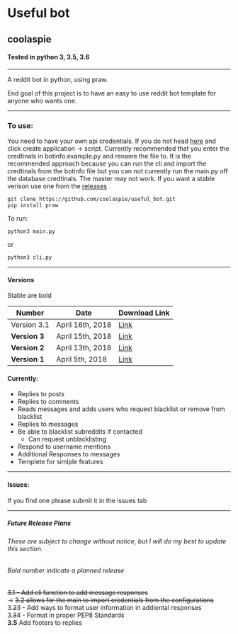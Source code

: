 # Useful bot
## coolaspie

#### Tested in python 3, 3.5, 3.6
---
A reddit bot in python, using praw.  

End goal of this project is to have an easy to use reddit bot template for anyone who wants one.

----------------------------------------------------------------------


### To use:
You need to have your own api credentials. If you do not head [here](https://www.reddit.com/prefs/apps "reddit apps") and click create application -> script.
Currently recommended that you enter the credtinals in botinfo.example.py and rename the file to. It is the recommended approach because you can run the cli and import the credtinals from the botinfo file but you can not currently run the main.py off the database credtinals.
The master may not work. If you want a stable verison use one from the [releases](https://github.com/coolaspie/useful_bot/releases "useful bot releases")   
``` 
git clone https://github.com/coolaspie/useful_bot.git  
pip install praw 
```

To run:  
```    
python3 main.py
```
or
```
python3 cli.py
```
---
#### Versions
Stable are bold  


Number | Date | Download Link
---|---|---
Version 3.1 | April 16th, 2018 | [Link](https://github.com/coolaspie/useful_bot/tree/45b69f630b1edd89bbb803c6ce5d699a0dbbbb3a)
**Version 3** | April 15th, 2018 | [Link](https://github.com/coolaspie/useful_bot/releases/download/V3/useful_bot-master.zip)
**Version 2** | April 13th, 2018 | [Link](https://github.com/coolaspie/useful_bot/releases/download/v2.0/useful_bot.zip)
**Version 1** | April 5th, 2018 | [Link](https://github.com/coolaspie/useful_bot/releases/tag/v1.0)


#### Currently:
* Replies to posts
* Replies to comments
* Reads messages and adds users who request blacklist or remove from blacklist
* Replies to messages
* Be able to blacklist subreddits if contacted
  * Can request unblacklisting
*  Respond to username mentions
* Additional Responses to messages
* Templete for simlple features

---

#### Issues:

If you find one please submit it in the issues tab

---


##### Future Release Plans
###### These are subject to change without notice, but I will do my best to update this section.
###### Bold number indicate a planned release 
  ~~3.1 - Add cli function to add message responses~~  
     -> ~~3.2 allows for the main to import credentials from the configurations~~  
  3.~~2~~3 - Add ways to format user information in addiontal responses  
  3.~~3~~4 - Format in proper PEP8 Standards  
  **3.5** Add footers to replies
